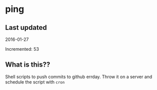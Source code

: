 # ping

## Last updated
2016-01-27

Incremented: 53

## What is this?? 
Shell scripts to push commits to github errday. Throw it on a server and schedule the script with `cron`
